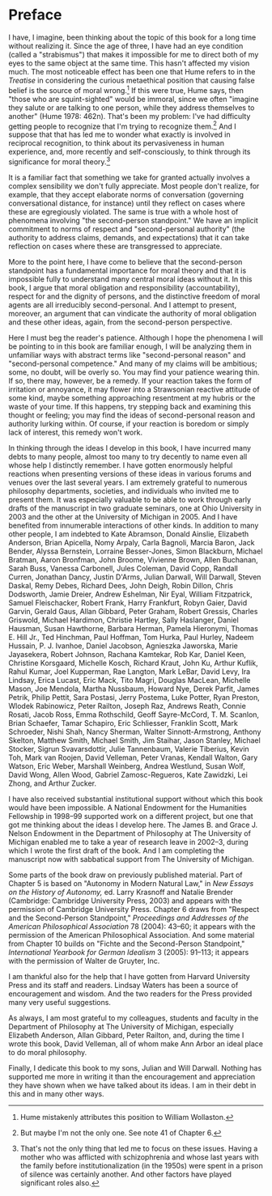 # Preface

I have, I imagine, been thinking about the topic of this book for a long time without realizing it. Since the age of three, I have had an eye condition (called a "strabismus") that makes it impossible for me to direct both of my eyes to the same object at the same time. This hasn't affected my vision much. The most noticeable effect has been one that Hume refers to in the *Treatise* in considering the curious metaethical position that causing false belief is the source of moral wrong.[^1] If this were true, Hume says, then "those who are squint-sighted" would be immoral, since we often "imagine they salute or are talking to one person, while they address themselves to another" (Hume 1978: 462n). That's been my problem: I've had difficulty getting people to recognize that I'm trying to recognize them.[^2] And I suppose that that has led me to wonder what exactly is involved in reciprocal recognition, to think about its pervasiveness in human experience, and, more recently and self-consciously, to think through its significance for moral theory.[^3]

It is a familiar fact that something we take for granted actually involves a complex sensibility we don't fully appreciate. Most people don't realize, for example, that they accept elaborate norms of conversation (governing conversational distance, for instance) until they reflect on cases where these are egregiously violated. The same is true with a whole host of phenomena involving "the second-person standpoint." We have an implicit commitment to norms of respect and "second-personal authority" (the authority to address claims, demands, and expectations) that it can take reflection on cases where these are transgressed to appreciate.

More to the point here, I have come to believe that the second-person standpoint has a fundamental importance for moral theory and that it is impossible fully to understand many central moral ideas without it. In this book, I argue that moral obligation and responsibility (accountability), respect for and the dignity of persons, and the distinctive freedom of moral agents are all irreducibly second-personal. And I attempt to present, moreover, an argument that can vindicate the authority of moral obligation and these other ideas, again, from the second-person perspective.

Here I must beg the reader's patience. Although I hope the phenomena I will be pointing to in this book are familiar enough, I will be analyzing them in unfamiliar ways with abstract terms like "second-personal reason" and "second-personal competence." And many of my claims will be ambitious; some, no doubt, will be overly so. You may find your patience wearing thin. If so, there may, however, be a remedy. If your reaction takes the form of irritation or annoyance, it may flower into a Strawsonian reactive attitude of some kind, maybe something approaching resentment at my hubris or the waste of your time. If this happens, try stepping back and examining this thought or feeling; you may find the ideas of second-personal reason and authority lurking within. Of course, if your reaction is boredom or simply lack of interest, this remedy won't work.

In thinking through the ideas I develop in this book, I have incurred many debts to many people, almost too many to try decently to name even all whose help I distinctly remember. I have gotten enormously helpful reactions when presenting versions of these ideas in various forums and venues over the last several years. I am extremely grateful to numerous philosophy departments, societies, and individuals who invited me to present them. It was especially valuable to be able to work through early drafts of the manuscript in two graduate seminars, one at Ohio University in 2003 and the other at the University of Michigan in 2005. And I have benefited from innumerable interactions of other kinds. In addition to many other people, I am indebted to Kate Abramson, Donald Ainslie, Elizabeth Anderson, Brian Apicella, Nomy Arpaly, Carla Bagnoli, Marcia Baron, Jack Bender, Alyssa Bernstein, Lorraine Besser-Jones, Simon Blackburn, Michael Bratman, Aaron Bronfman, John Broome, Vivienne Brown, Allen Buchanan, Sarah Buss, Vanessa Carbonell, Jules Coleman, David Copp, Randall Curren, Jonathan Dancy, Justin D'Arms, Julian Darwall, Will Darwall, Steven Daskal, Remy Debes, Richard Dees, John Deigh, Robin Dillon, Chris Dodsworth, Jamie Dreier, Andrew Eshelman, Nir Eyal, William Fitzpatrick, Samuel Fleischacker, Robert Frank, Harry Frankfurt, Robyn Gaier, David Garvin, Gerald Gaus, Allan Gibbard, Peter Graham, Robert Gressis, Charles Griswold, Michael Hardimon, Christie Hartley, Sally Haslanger, Daniel Hausman, Susan Hawthorne, Barbara Herman, Pamela Hieronymi, Thomas E. Hill Jr., Ted Hinchman, Paul Hoffman, Tom Hurka, Paul Hurley, Nadeem Hussain, P. J. Ivanhoe, Daniel Jacobson, Agnieszka Jaworska, Marie Jayasekera, Robert Johnson, Rachana Kamtekar, Rob Kar, Daniel Keen, Christine Korsgaard, Michelle Kosch, Richard Kraut, John Ku, Arthur Kuflik, Rahul Kumar, Joel Kupperman, Rae Langton, Mark LeBar, David Levy, Ira Lindsay, Erica Lucast, Eric Mack, Tito Magri, Douglas MacLean, Michelle Mason, Joe Mendola, Martha Nussbaum, Howard Nye, Derek Parfit, James Petrik, Philip Pettit, Sara Postasi, Jerry Postema, Luke Potter, Ryan Preston, Wlodek Rabinowicz, Peter Railton, Joseph Raz, Andrews Reath, Connie Rosati, Jacob Ross, Emma Rothschild, Geoff Sayre-McCord, T. M. Scanlon, Brian Schaefer, Tamar Schapiro, Eric Schliesser, Franklin Scott, Mark Schroeder, Nishi Shah, Nancy Sherman, Walter Sinnott-Armstrong, Anthony Skelton, Matthew Smith, Michael Smith, Jim Staihar, Jason Stanley, Michael Stocker, Sigrun Svavarsdottir, Julie Tannenbaum, Valerie Tiberius, Kevin Toh, Mark van Roojen, David Velleman, Peter Vranas, Kendall Walton, Gary Watson, Eric Weber, Marshall Weinberg, Andrea Westlund, Susan Wolf, David Wong, Allen Wood, Gabriel Zamosc-Regueros, Kate Zawidzki, Lei Zhong, and Arthur Zucker.

I have also received substantial institutional support without which this book would have been impossible. A National Endowment for the Humanities Fellowship in 1998–99 supported work on a different project, but one that got me thinking about the ideas I develop here. The James B. and Grace J. Nelson Endowment in the Department of Philosophy at The University of Michigan enabled me to take a year of research leave in 2002–3, during which I wrote the first draft of the book. And I am completing the manuscript now with sabbatical support from The University of Michigan.

Some parts of the book draw on previously published material. Part of Chapter 5 is based on "Autonomy in Modern Natural Law," in *New Essays on the History of Autonomy,* ed. Larry Krasnoff and Natalie Brender (Cambridge: Cambridge University Press, 2003) and appears with the permission of Cambridge University Press. Chapter 6 draws from "Respect and the Second-Person Standpoint," *Proceedings and Addresses of the American Philosophical Association* 78 (2004): 43–60; it appears with the permission of the American Philosophical Association. And some material from Chapter 10 builds on "Fichte and the Second-Person Standpoint," *International Yearbook for German Idealism* 3 (2005): 91–113; it appears with the permission of Walter de Gruyter, Inc.

I am thankful also for the help that I have gotten from Harvard University Press and its staff and readers. Lindsay Waters has been a source of encouragement and wisdom. And the two readers for the Press provided many very useful suggestions.

As always, I am most grateful to my colleagues, students and faculty in the Department of Philosophy at The University of Michigan, especially Elizabeth Anderson, Allan Gibbard, Peter Railton, and, during the time I wrote this book, David Velleman, all of whom make Ann Arbor an ideal place to do moral philosophy.

Finally, I dedicate this book to my sons, Julian and Will Darwall. Nothing has supported me more in writing it than the encouragement and appreciation they have shown when we have talked about its ideas. I am in their debt in this and in many other ways.

[^1]: Hume mistakenly attributes this position to William Wollaston.
[^2]: But maybe I'm not the only one. See note 41 of Chapter 6.
[^3]: That's not the only thing that led me to focus on these issues. Having a mother who was afflicted with schizophrenia and whose last years with the family before institutionalization (in the 1950s) were spent in a prison of silence was certainly another. And other factors have played significant roles also.
